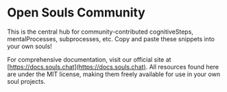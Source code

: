 # Open Souls Community

This is the central hub for community-contributed cognitiveSteps, mentalProcesses, subprocesses, etc. Copy and paste these snippets into your own souls!

For comprehensive documentation, visit our official site at [https://docs.souls.chat](https://docs.souls.chat). All resources found here are under the MIT license, making them freely available for use in your own soul projects.
